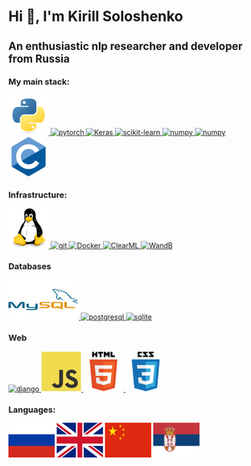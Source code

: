 # Hi 👋, I'm Kirill Soloshenko
## An enthusiastic nlp researcher and developer from Russia
### My main stack:

<p align="left">
    <a href="https://www.python.org" target="_blank" rel="noreferrer">
        <img src="https://raw.githubusercontent.com/devicons/devicon/master/icons/python/python-original.svg"
            alt="python" width="80" height="80" title="Python"/>
    </a>
    <a href="https://pytorch.org/" target="_blank" rel="noreferrer">
        <img src="https://upload.wikimedia.org/wikipedia/commons/c/c6/PyTorch_logo_black.svg"
            alt="pytorch" width="140" height="80" title="pytorch"/>
    </a>
    <a href="https://keras.io/" target="_blank" rel="noreferrer">
        <img src="https://upload.wikimedia.org/wikipedia/commons/a/ae/Keras_logo.svg"
            alt="Keras" width="70" height="80" title="Keras"/>
    </a>
    <a href="https://scikit-learn.org/" target="_blank" rel="noreferrer">
        <img src="https://upload.wikimedia.org/wikipedia/commons/0/05/Scikit_learn_logo_small.svg"
            alt="scikit-learn" width="100" height="80" title="sklearn"/>
    </a>
    <a href="https://numpy.org/" target="_blank" rel="noreferrer">
        <img src="https://numpy.org/images/logo.svg"
            alt="numpy" width="80" height="80" title="Numpy"/>
    </a>
    <a href="https://pandas.pydata.org/" target="_blank" rel="noreferrer">
        <img src="https://icon.icepanel.io/Technology/svg/Pandas.svg"
            alt="numpy" width="80" height="80" title="Pandas"/>
    </a>
    <a href="https://www.cprogramming.com/" target="_blank" rel="noreferrer">
        <img src="https://raw.githubusercontent.com/devicons/devicon/master/icons/c/c-original.svg" alt="c" width="80"
            height="80" title="C"/>
    </a>
</p>

### Infrastructure:

<p align="left">
    <a href="https://www.linux.org/" target="_blank" rel="noreferrer">
        <img src="https://raw.githubusercontent.com/devicons/devicon/master/icons/linux/linux-original.svg" alt="linux"
            width="80" height="80" title="Linux"/>
    </a>
    <a href="https://git-scm.com/" target="_blank" rel="noreferrer">
        <img src="https://www.vectorlogo.zone/logos/git-scm/git-scm-icon.svg" alt="git" width="80" height="80" title="git"/>
    </a>
    <a href="https://www.docker.com/" target="_blank" rel="noreferrer">
        <img src="https://www.docker.com/app/uploads/2023/08/logo-guide-logos-1.svg"
            alt="Docker" width="140" height="80" title="Docker"/>
    </a>
    <a href="https://clear.ml/" target="_blank" rel="noreferrer">
        <img src="https://github.com/clearml/clearml/blob/master/docs/clearml-logo.svg#gh-light-mode-only"
            alt="ClearML" width="140" height="80" title="ClearML"/>
    </a>
    <a href="https://wandb.ai/site/" target="_blank" rel="noreferrer">
        <img src="https://github.com/wandb/assets/blob/main/wandb-logo-yellow-dots-black-wb.svg"
            alt="WandB" width="140" height="80" title="WandB"/>
    </a>
</p>

### Databases

<p align="left">
    <a href="https://www.mysql.com/" target="_blank" rel="noreferrer">
        <img src="https://raw.githubusercontent.com/devicons/devicon/master/icons/mysql/mysql-original-wordmark.svg"
            alt="mysql" width="140" height="80" title="MySQL"/>
    </a>
    <a href="https://www.postgresql.org/" target="_blank" rel="noreferrer">
        <img src="https://user-images.githubusercontent.com/24623425/36042969-f87531d4-0d8a-11e8-9dee-e87ab8c6a9e3.png"
            alt="postgresql" width="80" height="80" title="PosthreSQL"/>
    </a>
    <a href="https://www.sqlite.org/" target="_blank" rel="noreferrer">
        <img src="https://sqlite.org/images/sqlite370_banner.svg" alt="sqlite" width="140" height="80" title="SQLite"/>
    </a>
</p>

### Web

<p align="left">
    <a href="https://www.djangoproject.com/" target="_blank" rel="noreferrer">
        <img src="https://cdn.worldvectorlogo.com/logos/django.svg" alt="django" width="80" height="80" title="Django"/>
    </a>
    <a href="https://developer.mozilla.org/en-US/docs/Web/JavaScript" target="_blank" rel="noreferrer">
        <img src="https://raw.githubusercontent.com/devicons/devicon/master/icons/javascript/javascript-original.svg"
            alt="javascript" width="80" height="80" title="JavaScript"/>
    </a>
    <a href="https://www.w3.org/html/" target="_blank" rel="noreferrer">
        <img src="https://raw.githubusercontent.com/devicons/devicon/master/icons/html5/html5-original-wordmark.svg"
            alt="html5" width="80" height="80" title="HTML 5"/>
    </a>
    <a href="https://www.w3schools.com/css/" target="_blank" rel="noreferrer">
        <img src="https://raw.githubusercontent.com/devicons/devicon/master/icons/css3/css3-original-wordmark.svg"
            alt="css3" width="80" height="80" title="CSS 3"/>
    </a>
</p>


### Languages:
<p>
    <img src="https://github.com/hampusborgos/country-flags/blob/main/svg/ru.svg"
            alt="RU" width="92" height="69" title="Russian - native"/>
    <img src="https://github.com/hampusborgos/country-flags/blob/main/svg/gb.svg"
            alt="ENG" width="92" height="69" title="English - C1"/>
    <img src="https://github.com/hampusborgos/country-flags/blob/main/svg/cn.svg"
            alt="ZH" width="92" height="69" title="Mandarin Chinese - HSK/YCT 2"/>
    <img src="https://github.com/hampusborgos/country-flags/blob/main/svg/rs.svg"
            alt="SRP" width="92" height="69" title="Serbian - A1"/>
</p>

